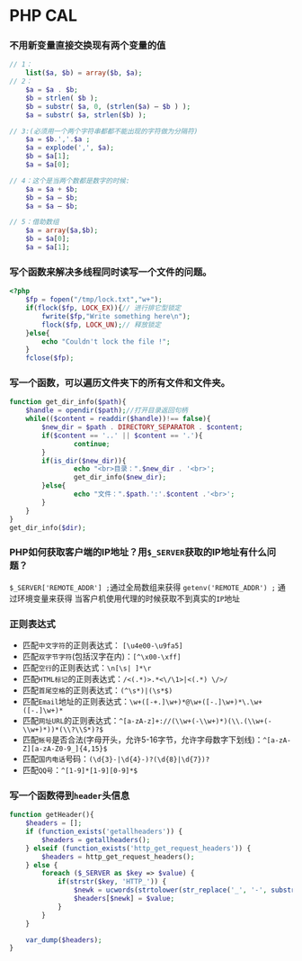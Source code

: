 # PHP CAL
### 不用新变量直接交换现有两个变量的值
```php
// 1： 
    list($a, $b) = array($b, $a);
// 2： 
    $a = $a . $b;
    $b = strlen( $b );
    $b = substr( $a, 0, (strlen($a) – $b ) );
    $a = substr( $a, strlen($b) );

// 3:(必须用一个两个字符串都都不能出现的字符做为分隔符)
    $a = $b.','.$a ;
    $a = explode(',', $a);
    $b = $a[1];
    $a = $a[0];

// 4：这个是当两个数都是数字的时候:
    $a = $a + $b;
    $b = $a – $b;
    $a = $a – $b;

// 5：借助数组
    $a = array($a,$b);
    $b = $a[0];
    $a = $a[1];
```

### 写个函数来解决多线程同时读写一个文件的问题。
```php
<?php
    $fp = fopen("/tmp/lock.txt","w+");
    if(flock($fp, LOCK_EX)){// 进行排它型锁定
        fwrite($fp,"Write something here\n");
        flock($fp, LOCK_UN);// 释放锁定
    }else{
        echo "Couldn't lock the file !";
    }
    fclose($fp);
```

### 写一个函数，可以遍历文件夹下的所有文件和文件夹。
```php
function get_dir_info($path){
    $handle = opendir($path);//打开目录返回句柄
    while(($content = readdir($handle))!== false){
        $new_dir = $path . DIRECTORY_SEPARATOR . $content;
        if($content == '..' || $content == '.'){
                continue;
        }
        if(is_dir($new_dir)){
                echo "<br>目录：".$new_dir . '<br>';
                get_dir_info($new_dir);
        }else{
                echo "文件：".$path.':'.$content .'<br>';
        }
    }
}
get_dir_info($dir);
```

### PHP如何获取客户端的IP地址？用`$_SERVER`获取的IP地址有什么问题？
`$_SERVER['REMOTE_ADDR'] ;`通过全局数组来获得 
`getenv('REMOTE_ADDR') ;` 通过环境变量来获得
当客户机使用代理的时候获取不到真实的`IP`地址

### 正则表达式
- 匹配`中文字符`的正则表达式： `[\u4e00-\u9fa5]` 
- 匹配`双字节字符`(包括汉字在内)：`[^\x00-\xff]` 
- 匹配`空行`的正则表达式：`\n[\s| ]*\r` 
- 匹配`HTML标记`的正则表达式：`/<(.*)>.*<\/\1>|<(.*) \/>/` 
- 匹配`首尾空格`的正则表达式：`(^\s*)|(\s*$)` 
- 匹配`Email`地址的正则表达式：`\w+([-+.]\w+)*@\w+([-.]\w+)*\.\w+([-.]\w+)*` 
- 匹配`网址URL`的正则表达式：`^[a-zA-z]+://(\\w+(-\\w+)*)(\\.(\\w+(-\\w+)*))*(\\?\\S*)?$` 
- 匹配`帐号`是否合法(字母开头，允许5-16字节，允许字母数字下划线)：`^[a-zA-Z][a-zA-Z0-9_]{4,15}$` 
- 匹配`国内电话`号码：`(\d{3}-|\d{4}-)?(\d{8}|\d{7})?` 
- 匹配`QQ号`：`^[1-9]*[1-9][0-9]*$` 

### 写一个函数得到`header`头信息
```php
function getHeader(){
    $headers = [];
    if (function_exists('getallheaders')) {
        $headers = getallheaders();
    } elseif (function_exists('http_get_request_headers')) {
        $headers = http_get_request_headers();
    } else {
        foreach ($_SERVER as $key => $value) {
            if(strstr($key, 'HTTP_')) {
                $newk = ucwords(strtolower(str_replace('_', '-', substr($key, 5))));
                $headers[$newk] = $value;
            }
        }
    }

    var_dump($headers);
}
```